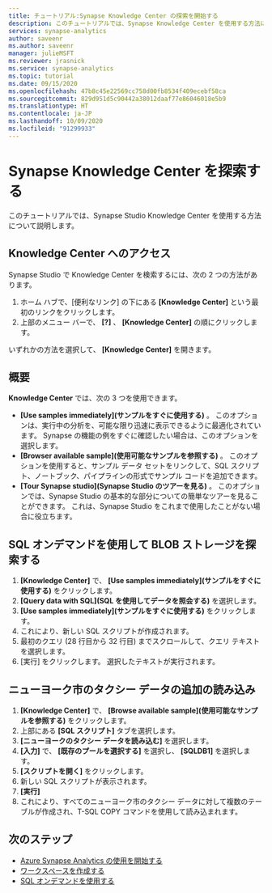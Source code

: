 ```yaml
---
title: チュートリアル:Synapse Knowledge Center の探索を開始する
description: このチュートリアルでは、Synapse Knowledge Center を使用する方法について説明します。
services: synapse-analytics
author: saveenr
ms.author: saveenr
manager: julieMSFT
ms.reviewer: jrasnick
ms.service: synapse-analytics
ms.topic: tutorial
ms.date: 09/15/2020
ms.openlocfilehash: 47b8c45e22569cc758d00fb8534f409ecebf58ca
ms.sourcegitcommit: 829d951d5c90442a38012daaf77e86046018e5b9
ms.translationtype: HT
ms.contentlocale: ja-JP
ms.lasthandoff: 10/09/2020
ms.locfileid: "91299933"
---
```

# <a name="explore-the-synapse-knowledge-center"></a>Synapse Knowledge Center を探索する

このチュートリアルでは、Synapse Studio Knowledge Center を使用する方法について説明します。

## <a name="getting-to-the-knowledge-center"></a>Knowledge Center へのアクセス

Synapse Studio で Knowledge Center を検索するには、次の 2 つの方法があります。

  1. ホーム ハブで、[便利なリンク] の下にある **[Knowledge Center]** という最初のリンクをクリックします。
  2. 上部のメニュー バーで、 **[?]** 、 **[Knowledge Center]** の順にクリックします。

いずれかの方法を選択して、 **[Knowledge Center]** を開きます。

## <a name="overview"></a>概要

**Knowledge Center** では、次の 3 つを使用できます。
* **[Use samples immediately]\(サンプルをすぐに使用する\)** 。 このオプションは、実行中の分析を、可能な限り迅速に表示できるように最適化されています。 Synapse の機能の例をすぐに確認したい場合は、このオプションを選択します。
* **[Browser available sample]\(使用可能なサンプルを参照する\)** 。 このオプションを使用すると、サンプル データ セットをリンクして、SQL スクリプト、ノートブック、パイプラインの形式でサンプル コードを追加できます。
* **[Tour Synapse studio]\(Synapse Studio のツアーを見る\)** 。 このオプションでは、Synapse Studio の基本的な部分についての簡単なツアーを見ることができます。 これは、Synapse Studio をこれまで使用したことがない場合に役立ちます。

## <a name="exploring-blob-storage-with-sql-on-demand"></a>SQL オンデマンドを使用して BLOB ストレージを探索する

1. **[Knowledge Center]** で、 **[Use samples immediately]\(サンプルをすぐに使用する\)** をクリックします。
1. **[Query data with SQL]\(SQL を使用してデータを照会する\)** を選択します。 
1. **[Use samples immediately]\(サンプルをすぐに使用する\)** をクリックします。
1. これにより、新しい SQL スクリプトが作成されます。
1. 最初のクエリ (28 行目から 32 行目) までスクロールして、クエリ テキストを選択します。
1. [実行] をクリックします。 選択したテキストが実行されます。

## <a name="loading-more-nyc-taxi-data"></a>ニューヨーク市のタクシー データの追加の読み込み
1. **[Knowledge Center]** で、 **[Browse available sample]\(使用可能なサンプルを参照する\)** をクリックします。 
1. 上部にある **[SQL スクリプト]** タブを選択します。
1. **[ニューヨークのタクシー データを読み込む]** を選択します。
1. **[入力]** で、 **[既存のプールを選択する]** を選択し、 **[SQLDB1]** を選択します。
1. **[スクリプトを開く]** をクリックします。
1. 新しい SQL スクリプトが表示されます。
1. **[実行]**
1. これにより、すべてのニューヨーク市のタクシー データに対して複数のテーブルが作成され、T-SQL COPY コマンドを使用して読み込まれます。

## <a name="next-steps"></a>次のステップ

* [Azure Synapse Analytics の使用を開始する](get-started.md)
* [ワークスペースを作成する](quickstart-create-workspace.md)
* [SQL オンデマンドを使用する](quickstart-sql-on-demand.md)
